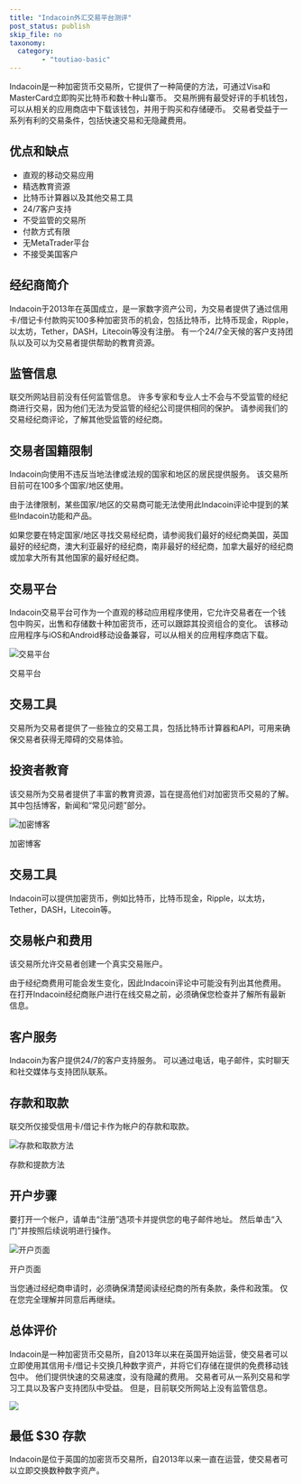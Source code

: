 ```yaml
---
title: "Indacoin外汇交易平台测评"
post_status: publish
skip_file: no
taxonomy:
  category:
        - "toutiao-basic"
---
```


Indacoin是一种加密货币交易所，它提供了一种简便的方法，可通过Visa和MasterCard立即购买比特币和数十种山寨币。 交易所拥有最受好评的手机钱包，可以从相关的应用商店中下载该钱包，并用于购买和存储硬币。 交易者受益于一系列有利的交易条件，包括快速交易和无隐藏费用。

## 优点和缺点

- 直观的移动交易应用
- 精选教育资源
- 比特币计算器以及其他交易工具
- 24/7客户支持
- 不受监管的交易所
- 付款方式有限
- 无MetaTrader平台
- 不接受美国客户

## 经纪商简介

Indacoin于2013年在英国成立，是一家数字资产公司，为交易者提供了通过信用卡/借记卡付款购买100多种加密货币的机会，包括比特币，比特币现金，Ripple，以太坊，Tether，DASH，Litecoin等没有注册。 有一个24/7全天候的客户支持团队以及可以为交易者提供帮助的教育资源。

## 监管信息

联交所网站目前没有任何监管信息。 许多专家和专业人士不会与不受监管的经纪商进行交易，因为他们无法为受监管的经纪公司提供相同的保护。 请参阅我们的交易经纪商评论，了解其他受监管的经纪商。

## 交易者国籍限制

Indacoin向使用不违反当地法律或法规的国家和地区的居民提供服务。 该交易所目前可在100多个国家/地区使用。

由于法律限制，某些国家/地区的交易商可能无法使用此Indacoin评论中提到的某些Indacoin功能和产品。

如果您要在特定国家/地区寻找交易经纪商，请参阅我们最好的经纪商美国，英国最好的经纪商，澳大利亚最好的经纪商，南非最好的经纪商，加拿大最好的经纪商或加拿大所有其他国家的最好经纪商。

## 交易平台

Indacoin交易平台可作为一个直观的移动应用程序使用，它允许交易者在一个钱包中购买，出售和存储数十种加密货币，还可以跟踪其投资组合的变化。 该移动应用程序与iOS和Android移动设备兼容，可以从相关的应用程序商店下载。

![交易平台](https://cdn.fendou.la/funstoutiao/2020/10/Indacoin-Review-Trading-Platform--1024x983.jpg "交易平台")

交易平台

## 交易工具

交易所为交易者提供了一些独立的交易工具，包括比特币计算器和API，可用来确保交易者获得无障碍的交易体验。

## 投资者教育

该交易所为交易者提供了丰富的教育资源，旨在提高他们对加密货币交易的了解。 其中包括博客，新闻和“常见问题”部分。

![加密博客](https://cdn.fendou.la/funstoutiao/2020/10/Indacoin-Review-Blogs-1024x391.jpg "加密博客")

加密博客

## 交易工具

Indacoin可以提供加密货币，例如比特币，比特币现金，Ripple，以太坊，Tether，DASH，Litecoin等。

## 交易帐户和费用

该交易所允许交易者创建一个真实交易账户。

由于经纪商费用可能会发生变化，因此Indacoin评论中可能没有列出其他费用。 在打开Indacoin经纪商账户进行在线交易之前，必须确保您检查并了解所有最新信息。

## 客户服务

Indacoin为客户提供24/7的客户支持服务。 可以通过电话，电子邮件，实时聊天和社交媒体与支持团队联系。

## 存款和取款

联交所仅接受信用卡/借记卡作为帐户的存款和取款。

![存款和取款方法](https://cdn.fendou.la/funstoutiao/2020/10/Indacoin-Review-Deposit-and-Withdrawal-Methods.jpg "存款和取款方法")

存款和提款方法

## 开户步骤

要打开一个帐户，请单击“注册”选项卡并提供您的电子邮件地址。 然后单击“入门”并按照后续说明进行操作。

![开户页面](https://cdn.fendou.la/funstoutiao/2020/10/Indacoin-Review-Account-Opening-Page.jpg "帐户开设页面")

开户页面

当您通过经纪商申请时，必须确保清楚阅读经纪商的所有条款，条件和政策。 仅在您完全理解并同意后再继续。

## 总体评价

Indacoin是一种加密货币交易所，自2013年以来在英国开始运营，使交易者可以立即使用其信用卡/借记卡交换几种数字资产，并将它们存储在提供的免费移动钱包中。 他们提供快速的交易速度，没有隐藏的费用。 交易者可从一系列交易和学习工具以及客户支持团队中受益。 但是，目前联交所网站上没有监管信息。

![](https://cdn.fendou.la/funstoutiao/2020/10/Indacoin-Logo.png)

## 最低 $30 存款

Indacoin是位于英国的加密货币交易所，自2013年以来一直在运营，使交易者可以立即交换数种数字资产。
